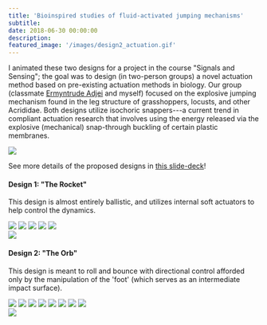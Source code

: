 ```yaml
---
title: 'Bioinspired studies of fluid-activated jumping mechanisms'
subtitle:
date: 2018-06-30 00:00:00
description:
featured_image: '/images/design2_actuation.gif'
---
```


I animated these two designs for a project in the course "Signals and Sensing"; the goal was to design (in two-person groups) a novel actuation method based on pre-existing actuation methods in biology. Our group (classmate <a href="https://www.linkedin.com/in/ermyntrude-adjei-90a204142" title="Adjei LinkedIn Profile">Ermyntrude Adjei</a> and myself) focused on the explosive jumping mechanism found in the leg structure of grasshoppers, locusts, and other Acrididae. Both designs utilize isochoric snappers---a current trend in compliant actuation research that involves using the energy released via the explosive (mechanical) snap-through buckling of certain plastic membranes. 
<!-- Isochoric snappers may be more familiar than they seem---perhaps recognizable as the half-spherical toys that bounce into the air when inverted and placed on a flat surface. -->

<img src='../images/gorissen_actuation_diagram.png'>

See more details of the proposed designs in <a id="raw-url" href="https://github.com/mossti/Portfolio/blob/master/docs/soft_jumping_actuator.pdf">this slide-deck</a>!

#### Design 1: "The Rocket"
This design is almost entirely ballistic, and utilizes internal soft actuators to help control the dynamics.
<div class="gallery" columns=2>
    <div class="gallery" columns=1>
        <!-- <img src='../images/BME_462_hybrid_soft_jumper.png' width=50>
        <img src='../images/BME_462_hybrid_soft_jumper_actuation1.png' width=50>
        <img src='../images/BME_462_hybrid_soft_jumper_actuation2.png' width=50>
        <img src='../images/BME_462_hybrid_soft_jumper_actuation3.png' width=50>
        <img src='../images/BME_462_hybrid_soft_jumper_actuation4.png' width=50> -->
        <img src='../images/BME_462_hybrid_soft_jumper.png'>
        <img src='../images/BME_462_hybrid_soft_jumper_actuation1.png'>
        <img src='../images/BME_462_hybrid_soft_jumper_actuation2.png'>
        <img src='../images/BME_462_hybrid_soft_jumper_actuation3.png'>
        <img src='../images/BME_462_hybrid_soft_jumper_actuation4.png'>
    </div>
    <img class="animated-gif" src='../images/design1_actuation.gif'>
</div>

#### Design 2: "The Orb"
This design is meant to roll and bounce with directional control afforded only by the manipulation of the 'foot' (which serves as an intermediate impact surface). 
<div class="gallery" columns=2>
    <div class="gallery" columns=1>
        <!-- <img src='../images/BME_462_rigid_foot_v2_step0.png' width=50>
        <img src='../images/BME_462_rigid_foot_v2_step1.png' width=50>
        <img src='../images/BME_462_rigid_foot_v2_step2.png' width=50>
        <img src='../images/BME_462_rigid_foot_v2_step3.png' width=50>
        <img src='../images/BME_462_rigid_foot_v2_step4.png' width=50>
        <img src='../images/BME_462_rigid_foot_v2_step5.png' width=50>
        <img src='../images/BME_462_rigid_foot_v2_step6.png' width=50>
        <img src='../images/BME_462_rigid_foot_v2_step7.png' width=50> -->
        <img src='../images/BME_462_rigid_foot_v2_step0.png'>
        <img src='../images/BME_462_rigid_foot_v2_step1.png'>
        <img src='../images/BME_462_rigid_foot_v2_step2.png'>
        <img src='../images/BME_462_rigid_foot_v2_step3.png'>
        <img src='../images/BME_462_rigid_foot_v2_step4.png'>
        <img src='../images/BME_462_rigid_foot_v2_step5.png'>
        <img src='../images/BME_462_rigid_foot_v2_step6.png'>
        <img src='../images/BME_462_rigid_foot_v2_step7.png'>
    </div>
    <img class="animated_gif" src='../images/design2_actuation.gif'>
</div>
